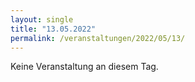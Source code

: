 ```yaml
---
layout: single
title: "13.05.2022"
permalink: /veranstaltungen/2022/05/13/
---
```


Keine Veranstaltung an diesem Tag.
